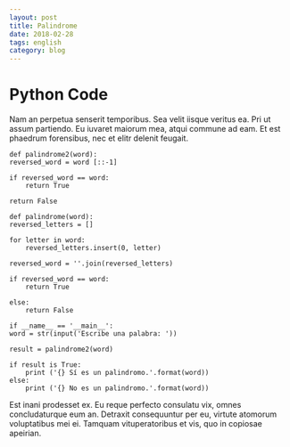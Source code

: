 ```yaml
---
layout: post
title: Palindrome
date: 2018-02-28
tags: english
category: blog
---
```


Python Code
===========

Nam an perpetua senserit temporibus. Sea velit iisque veritus ea. Pri ut assum partiendo. Eu iuvaret maiorum mea, atqui commune ad eam. Et est phaedrum forensibus, nec et elitr delenit feugait.

    def palindrome2(word):
	reversed_word = word [::-1]

	if reversed_word == word:
		return True

	return False

    def palindrome(word):
    reversed_letters = []

    for letter in word:
    	reversed_letters.insert(0, letter)

    reversed_word = ''.join(reversed_letters)

    if reversed_word == word:
        return True

    else:
        return False

    if __name__ == '__main__':
    word = str(input('Escribe una palabra: '))

    result = palindrome2(word)

    if result is True:
    	print ('{} Sí es un palindromo.'.format(word))
    else:
        print ('{} No es un palindromo.'.format(word))

Est inani prodesset ex. Eu reque perfecto consulatu vix, omnes concludaturque eum an. Detraxit consequuntur per eu, virtute atomorum voluptatibus mei ei. Tamquam vituperatoribus et vis, quo in copiosae apeirian.